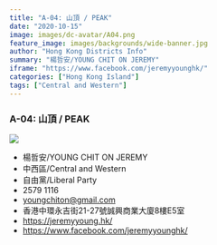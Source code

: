 ```yaml
---
title: "A-04: 山頂 / PEAK"
date: "2020-10-15"
image: images/dc-avatar/A04.png
feature_image: images/backgrounds/wide-banner.jpg
author: "Hong Kong Districts Info"
summary: "楊哲安/YOUNG CHIT ON JEREMY"
iframe: "https://www.facebook.com/jeremyyounghk/"
categories: ["Hong Kong Island"]
tags: ["Central and Western"]
---
```


### A-04: 山頂 / PEAK  
![](/images/dc-avatar/A04.png)  

 - 楊哲安/YOUNG CHIT ON JEREMY  
 - 中西區/Central and Western  
 - 自由黨/Liberal Party  
 - 2579 1116  
 - youngchiton@gmail.com  
 - 香港中環永吉街21-27號誠興商業大廈8樓E5室  
 - https://jeremyyoung.hk/  
 - https://www.facebook.com/jeremyyounghk/
